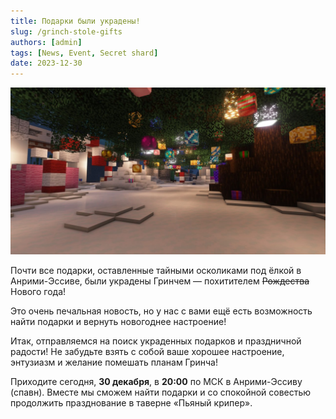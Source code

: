 ```yaml
---
title: Подарки были украдены!
slug: /grinch-stole-gifts
authors: [admin]
tags: [News, Event, Secret shard]
date: 2023-12-30
---
```


![Подарки пропали из-под елки в Анрими-Эссиве на HardShard](./img/grinch-ukral-podarki-na-hardshard.jpg)

Почти все подарки, оставленные тайными осколиками под ёлкой в Анрими-Эссиве, были украдены Гринчем — похитителем ~~Рождества~~ Нового года!

<!--truncate-->

Это очень печальная новость, но у нас с вами ещё есть возможность найти подарки и вернуть новогоднее настроение!

Итак, отправляемся на поиск украденных подарков и праздничной радости! Не забудьте взять с собой ваше хорошее настроение, энтузиазм и желание помешать планам Гринча!

Приходите сегодня, **30 декабря**, в **20:00** по МСК в Анрими-Эссиву (спавн). Вместе мы сможем найти подарки и со спокойной совестью продолжить празднование в таверне «Пьяный крипер».

